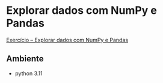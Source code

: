 # Explorar dados com NumPy e Pandas

[Exercício – Explorar dados com NumPy e Pandas](https://learn.microsoft.com/pt-br/training/modules/explore-analyze-data-with-python/3-exercise-explore-data)

## Ambiente

- python 3.11